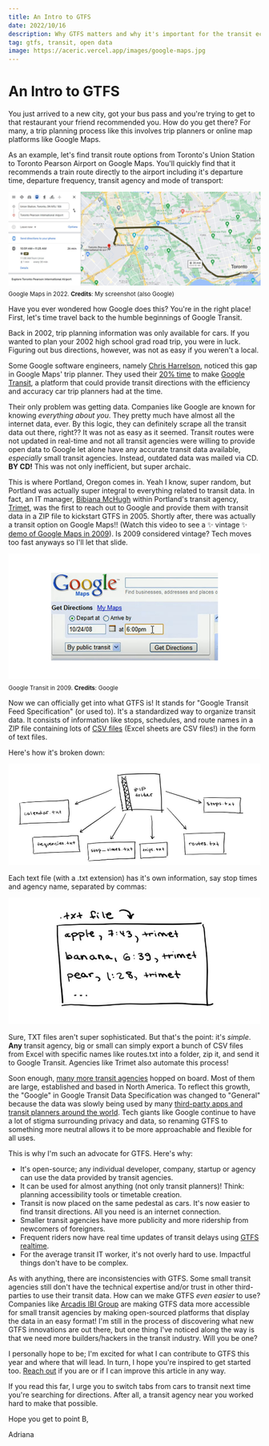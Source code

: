 ```yaml
---
title: An Intro to GTFS
date: 2022/10/16
description: Why GTFS matters and why it's important for the transit ecosystem
tag: gtfs, transit, open data
image: https://aceric.vercel.app/images/google-maps.jpg
---
```


# An Intro to GTFS

You just arrived to a new city, got your bus pass and you're trying to get to that restaurant your friend recommended you. How do you get there? For many, a trip planning process like this involves trip planners or online map platforms like Google Maps.

As an example, let's find transit route options from Toronto's Union Station to Toronto Pearson Airport on Google Maps. You'll quickly find that it recommends a train route directly to the airport including it's departure time, departure frequency, transit agency and mode of transport:

![google-maps](../../public/images/google-maps.jpg)
<sub>Google Maps in 2022. **Credits**: My screenshot (also Google)</sub>

Have you ever wondered how Google does this? You're in the right place! First, let's time travel back to the humble beginnings of Google Transit.

Back in 2002, trip planning information was only available for cars. If you wanted to plan your 2002 high school grad road trip, you were in luck. Figuring out bus directions, however, was not as easy if you weren't a local.

Some Google software engineers, namely [Chris Harrelson](https://twitter.com/chrishtr?lang=en), noticed this gap in Google Maps' trip planner. They used their [20% time](https://www.cnbc.com/2021/12/16/google-20-percent-rule-shows-exactly-how-much-time-you-should-spend-learning-new-skills.html#:~:text=Enter%3A%20Google's%20%E2%80%9C20%25%20time,wrote%20in%20their%20IPO%20letter.) to make [Google Transit](https://developers.google.com/transit), a platform that could provide transit directions with the efficiency and accuracy car trip planners had at the time.

Their only problem was getting data. Companies like Google are known for knowing *everything about you*. They pretty much have almost all the internet data, ever. By this logic, they can definitely scrape all the transit data out there, right?? It was not as easy as it seemed. Transit routes were not updated in real-time and not all transit agencies were willing to provide open data to Google let alone have any accurate transit data available, *especially* small transit agencies. Instead, outdated data was mailed via CD. **BY CD!** This was not only inefficient, but super archaic. 

This is where Portland, Oregon comes in. Yeah I know, super random, but Portland was actually super integral to everything related to transit data. In fact, an IT manager, [Bibiana McHugh](https://www.linkedin.com/in/bibiana-mchugh-3a073811/) within Portland's transit agency, [Trimet](https://trimet.org/home/), was the first to reach out to Google and provide them with transit data in a ZIP file to kickstart GTFS in 2005. Shortly after, there was actually a transit option on Google Maps!! (Watch this video to see a ✨ vintage ✨ [demo of Google Maps in 2009](https://www.youtube.com/watch?v=pN0MljOP1Gg&curius=1461&ab_channel=Google)). Is 2009 considered vintage? Tech moves too fast anyways so I'll let that slide. 

![old google maps](../../public/images/vintage-google.png)
<sub>Google Transit in 2009. **Credits**: Google</sub>

Now we can officially get into what GTFS is! It stands for "Google Transit Feed Specification" (or used to). It's a standardized way to organize transit data. It consists of information like stops, schedules, and route names in a ZIP file containing lots of [CSV files](https://en.wikipedia.org/wiki/Comma-separated_values) (Excel sheets are CSV files!) in the form of text files.

Here's how it's broken down:

![drawing](../../public/images/drawing-gtfs.jpg)

Each text file (with a .txt extension) has it's own information, say stop times and agency name, separated by commas:

![txt file](../../public/images/txt-file.png)

Sure, TXT files aren't super sophisticated. But that's the point: it's *simple*. **Any** transit agency, big or small can simply export a bunch of CSV files from Excel with specific names like routes.txt into a folder, zip it, and send it to Google Transit. Agencies like Trimet also automate this process!

Soon enough, [many more transit agencies](http://www.gtfs-data-exchange.com/agencies) hopped on board. Most of them are large, established and based in North America. To reflect this growth, the "Google" in Google Transit Data Specification was changed to "General" because the data was slowly being used by many [third-party apps and transit planners around the world](https://gtfs.org/resources/apps/). Tech giants like Google continue to have a lot of stigma surrounding privacy and data, so renaming GTFS to something more neutral allows it to be more approachable and flexible for all uses. 

This is why I'm such an advocate for GTFS. Here's why: 
- It's open-source; any individual developer, company, startup or agency can use the data provided by transit agencies.
- It can be used for almost anything (not only transit planners)! Think: planning accessibility tools or timetable creation.
- Transit is now placed on the same pedestal as cars. It's now easier to find transit directions. All you need is an internet connection.
- Smaller transit agencies have more publicity and more ridership from newcomers of foreigners.
- Frequent riders now have real time updates of transit delays using [GTFS realtime](https://developers.google.com/transit/gtfs-realtime).
- For the average transit IT worker, it's not overly hard to use. Impactful things don't have to be complex.

As with anything, there are inconsistencies with GTFS. Some small transit agencies still don't have the technical expertise and/or trust in other third-parties to use their transit data. How can we make GTFS *even easier* to use? Companies like [Arcadis IBI Group](https://www.ibigroup.com/ibi-products/transit-data-tools/) are making GTFS data more accessible for small transit agencies by making open-sourced platforms that display the data in an easy format! I'm still in the process of discovering what new GTFS innovations are out there, but one thing I've noticed along the way is that we need more builders/hackers in the transit industry. Will you be one?

I personally hope to be; I'm excited for what I can contribute to GTFS this year and where that will lead. In turn, I hope you're inspired to get started too. [Reach out](mailto:adriana.ceric@gmail.com) if you are or if I can improve this article in any way. 

If you read this far, I urge you to switch tabs from cars to transit next time you're searching for directions. After all, a transit agency near you worked hard to make that possible.

Hope you get to point B,

Adriana
